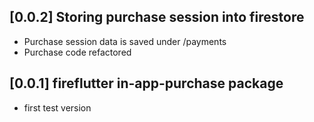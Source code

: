 ## [0.0.2] Storing purchase session into firestore

- Purchase session data is saved under /payments
- Purchase code refactored

## [0.0.1] fireflutter in-app-purchase package

- first test version
